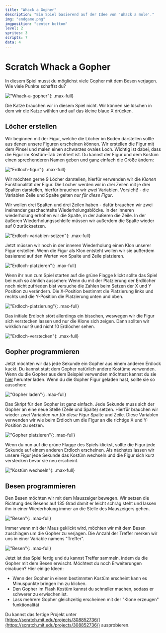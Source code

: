 ```yaml
---
title: "Whack a Gopher"
description: "Ein Spiel basierend auf der Idee von 'Whack a mole'."
img: "endgame.png"
imgposition: "center bottom"
level: 2
sprites: 3
scripts: 7
data: 4
---
```


# Scratch Whack a Gopher

In diesem Spiel musst du möglichst viele Gopher mit dem Besen verjagen. Wie viele Punkte schaffst du?

!["Whack-a-gopher"](main.png){: .max-full}

Die Katze brauchen wir in diesem Spiel nicht. Wir können sie löschen in dem wir die Katze wählen und auf das kleine blaue X drücken.

## Löcher erstellen

Wir beginnen mit der Figur, welche die Löcher im Boden darstellen sollte aus denen unsere Figuren erscheinen können. 
Wir erstellen die Figur mit dem Pinsel und malen einen schwarzes ovales Loch. Wichtig ist dabei, dass die Figur im Kostüm-Tab zentriert ist.
Du kannst der Figur und dem Kostüm einen sprechenderen Namen geben und ganz einfach die Größe ändern:

!["Erdloch-figur"](erdloch-figur.png){: .max-full}

Wir möchten gerne 9 Löcher darstellen, hierfür verwenden wir die *Klonen* Funktionalität der Figur. 
Die Löcher werden wir in drei Zeilen mit je drei Spalten darstellen, hierfür brauchen wir zwei Variablen. 
Vorsicht! - die Variablen Zeile und Spalte gelten *nur für diese Figur*. 

Wir wollen drei Spalten und drei Zeilen haben - dafür brauchen wir zwei ineinander geschachtelte Wiederholungsblöcke. 
In der inneren wiederholung erhöhen wir die Spalte,
in der äußeren die Zeile. In der äußeren Wiederholungsschleife müssen wir außerdem die Spalte wieder auf 0 zurücksetzen.

!["Erdloch-variablen-setzen"](erdloch-variablen-setzen.png){: .max-full}

Jetzt müssen wir noch in der inneren Wiederholung einen Klon unserer Figur erstellen. Wenn die Figur als Klon entsteht wollen wir sie außerdem basierend auf den Werten 
von Spalte und Zeile platzieren. 

!["Erdloch-platzieren"](erdloch-plazieren.png){: .max-full}

Wenn ihr nun zum Spiel starten auf die grüne Flagge klickt sollte das Spiel bei euch so ähnlich aussehen: 
Wenn du mit der Platzierung der Erdlöcher noch nicht zufrieden bist versuche die Zahlen beim Setzen der X und Y Position zu verändern. 
Die X-Position bestimmt die Platzierung links und rechts und die Y-Position die Platzierung unten und oben.

!["Erdloch-platzierung"](erdloch-platzierung-ergebnis.png){: .max-full}

Das initiale Erdloch stört allerdings ein bisschen, weswegen wir die Figur sich verstecken lassen und nur die Klone sich zeigen. Dann sollten wir wirklich nur 9 und nicht 10 Erdlöcher sehen.

!["Erdloch-verstecken"](erdloch-figur-verstecken.png){: .max-full}

## Gopher programmieren 

Jetzt möchten wir das jede Sekunde ein Gopher aus einem anderen Erdlock kuckt. Du kannst statt dem Gopher natürlich andere Kostüme verwenden. Wenn du die Gopher aus 
dem Beispiel verwenden möchtest kannst du sie [hier](gopher.sprite3) herunter laden. 
Wenn du die Gopher Figur geladen hast, sollte sie so aussehen: 

!["Gopher laden"](gopher-laden.png){: .max-full}

Das Skript für den Gopher ist ganz einfach. Jede Sekunde muss sich der Gopher an eine neue Stelle (Zeile und Spalte) setzen. 
Hierfür brauchen wir wieder zwei Variablen *nur für diese Figur* Spalte und Zeile. Diese Variablen verwenden wir wie beim Erdloch um die Figur an die
richtige X und Y-Position zu setzen. 

!["Gopher platzieren"](gopher-platzieren.png){: .max-full}

Wenn du nun auf die grüne Flagge des Spiels klickst, sollte die Figur jede Sekunde auf einem anderen Erdloch erscheinen. 
Als nächstes lassen wir unsere Figur jede Sekunde das Kostüm wechseln und die Figur sich kurz verstecken bevor sie neu erscheint.

!["Kostüm wechseln"](gopher-kostuem-wechseln.png){: .max-full}

## Besen programmieren 

Den Besen möchten wir mit dem Mauszeiger bewegen. Wir setzen die Richtung des Besens auf 135 Grad damit er leicht schräg 
steht und lassen ihn in einer Wiederholung immer an die Stelle des Mauszeigers gehen.

!["Besen"](besen.png){: .max-full}

Immer wenn mit der Maus geklickt wird, möchten wir mit dem Besen zuschlagen um die Gopher zu verjagen. Die Anzahl der Treffer merken wir uns in einer Variable namens "Treffer". 

!["Besen"](besen-schlagen.png){: .max-full}

Jetzt ist das Spiel fertig und du kannst Treffer sammeln, indem du die Gopher mit dem Besen erwischt. Möchtest du noch Erweiterungen einabuen? Hier einige Ideen: 
* Wenn der Gopher in einem bestimmten Kostüm erscheint kann es Minuspunkte bringen ihn zu klicken. 
* Den Gopher im Flash Kostüm kannst du schneller machen, sodass er schwerer zu erwischen ist. 
* Lass mehrere Gopher gleichzeitig erscheinen mit der "Klone erzeugen" funktionalität

Du kannst das fertige Projekt unter [https://scratch.mit.edu/projects/308852736/](https://scratch.mit.edu/projects/308852736/) ausprobieren.